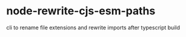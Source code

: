 # node-rewrite-cjs-esm-paths
cli  to rename file extensions and rewrite imports after typescript build

